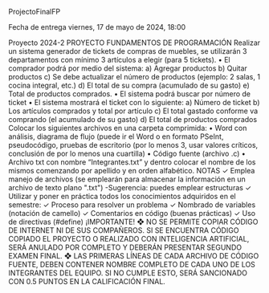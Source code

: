 ProjectoFinalFP

Fecha de entrega	viernes, 17 de mayo de 2024, 18:00

Proyecto 2024-2
PROYECTO FUNDAMENTOS DE PROGRAMACIÓN
Realizar un sistema generador de tickets de compras de muebles, se utilizarán 3 departamentos
con mínimo 3 artículos a elegir (para 5 tickets).
• El comprador podrá por medio del sistema:
a) Agregar productos
b) Quitar productos
c) Se debe actualizar el número de productos (ejemplo: 2 salas, 1 cocina integral, etc.)
d) El total de su compra (acumulado de su gasto)
e) Total de productos comprados.
• El sistema podrá buscar por número de ticket
• El sistema mostrará el ticket con lo siguiente:
a) Número de ticket
b) Los artículos comprados y total por artículo
c) El total gastado conforme va comprando (el acumulado de su gasto)
d) El total de productos comprados
Colocar los siguientes archivos en una carpeta comprimida:
• Word con análisis, diagrama de flujo (puede ir el Word o en formato PSeInt,
pseudocódigo, pruebas de escritorio (por lo menos 3, usar valores críticos, conclusión de
por lo menos una cuartilla)
• Código fuente (archivo .c)
• Archivo txt con nombre “Integrantes.txt” y dentro colocar el nombre de los mismos
comenzando por apellido y en orden alfabético.
NOTAS
✓ Emplea manejo de archivos (se emplearán para almacenar la información en un archivo de
texto plano ".txt") -Sugerencia: puedes emplear estructuras
✓ Utilizar y poner en práctica todos los conocimientos adquiridos en el semestre:
✓ Proceso para resolver un problema
✓ Nombrado de variables (notación de camello)
✓ Comentarios en código (buenas prácticas)
✓ Uso de directivas (#define)
¡IMPORTANTE!
❖ NO SE PERMITE COPIAR CÓDIGO DE INTERNET NI DE SUS COMPAÑEROS. SI SE ENCUENTRA
CÓDIGO COPIADO EL PROYECTO O REALIZADO CON INTELIGENCIA ARTIFICIAL, SERÁ
ANULADO POR COMPLETO Y DEBERÁN PRESENTAR SEGUNDO EXAMEN FINAL.
❖ LAS PRIMERAS LÍNEAS DE CADA ARCHIVO DE CÓDIGO FUENTE, DEBEN CONTENER
NOMBRE COMPLETO DE CADA UNO DE LOS INTEGRANTES DEL EQUIPO. SI NO CUMPLE
ESTO, SERÁ SANCIONADO CON 0.5 PUNTOS EN LA CALIFICACIÓN FINAL.
